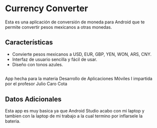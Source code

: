 # Currency Converter

Esta es una aplicación de conversión de moneda para Android que te permite convertir pesos mexicanos a  otras monedas.

## Características

- Convierte pesos mexicanos a USD, EUR, GBP, YEN, WON, ARS, CNY.
- Interfaz de usuario sencilla y fácil de usar.
- Diseño con tonos azules.

## 

App hecha para la materia Desarrollo de Aplicaciones Móviles I impartida por el profesor Julio Caro Cota

## Datos Adicionales 

Esta app  es muy basica ya que Android Studio acabo con mi laptop y tambien con la laptop de mi trabajo a la cual termino por inflarsele la bateria.  
